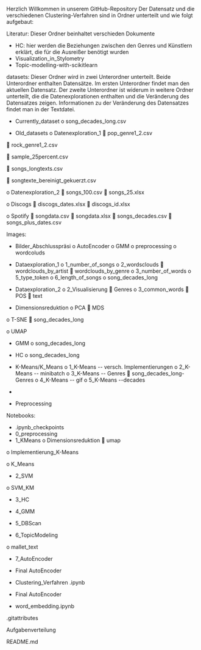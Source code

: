 Herzlich Willkommen in unserem GitHub-Repository
Der Datensatz und die verschiedenen Clustering-Verfahren sind in Ordner unterteilt und wie folgt aufgebaut:

Literatur: Dieser Ordner beinhaltet verschieden Dokumente
-	HC: hier werden die Beziehungen zwischen den Genres und Künstlern erklärt, die für die Ausreißer benötigt wurden
-	Visualization_in_Stylometry
-	Topic-modelling-with-scikitlearn

datasets: Dieser Ordner wird in zwei Unterordner unterteilt. Beide Unterordner enthalten Datensätze. Im ersten Unterordner findet man den aktuellen Datensatz. Der zweite Unterordner ist widerum in weitere Ordner unterteilt, die die Datenexplorationen enthalten und die Veränderung des Datensatzes zeigen. Informationen zu der Veränderung des Datensatzes findet man in der Textdatei.

-	Currently_dataset 
o	song_decades_long.csv

-	Old_datasets
o	Datenexploration_1
	pop_genre1_2.csv 

	rock_genre1_2.csv 

	sample_25percent.csv 

	songs_longtexts.csv 

	songtexte_bereinigt_gekuerzt.csv 

o	Datenexploration_2
	songs_100.csv 
	songs_25.xlsx 

o	Discogs
	discogs_dates.xlsx 
	discogs_id.xlsx 

o	Spotify
	songdata.csv 
	songdata.xlsx 
	songs_decades.csv 
	songs_plus_dates.csv 

 
Images: 
-	Bilder_Abschlusspräsi 
o	AutoEncoder 
o	GMM 
o	preprocessing 
o	wordcoluds 

-	Dataexploration_1 
o	1_number_of_songs 
o	2_wordsclouds 
	wordclouds_by_artist 
	wordclouds_by_genre 
o	3_number_of_words 
o	5_type_token 
o	6_length_of_songs 
o	song_decades_long 

-	Dataexploration_2 
o	2_Visualisierung 
	Genres
o	3_common_words 
	POS 
	text 

-	Dimensionsreduktion 
o	PCA 
	MDS

o	T-SNE 
	song_decades_long

o	UMAP 

-	GMM 
o	song_decades_long

-	HC 
o	song_decades_long

-	K-Means/K_Means 
o	1_K-Means -- versch. Implementierungen 
o	2_K-Means -- minibatch 
o	3_K-Means -- Genres
	song_decades_long- Genres 
o	4_K-Means -- gif 
o	5_K-Means --decades 
-	
-	Preprocessing 

Notebooks: 
-	.ipynb_checkpoints 
-	0_preprocessing 
-	1_KMeans 
o	Dimensionsreduktion 
	umap

o	Implementierung_K-Means 

o	K_Means 

-	2_SVM 

o	SVM_KM 

-	3_HC 

-	4_GMM 

-	5_DBScan 

-	6_TopicModeling 

o	mallet_text

-	7_AutoEncoder 

-	Final AutoEncoder 

-	Clustering_Verfahren .ipynb 

-	Final AutoEncoder 

-	word_embedding.ipynb 


.gitattributes

Aufgabenverteilung

README.md


